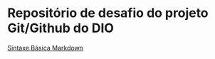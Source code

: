 # Repositório de desafio do projeto Git/Github do DIO

[Sintaxe Básica Markdown](https://www.markdownguide.org/basic-syntax/)
